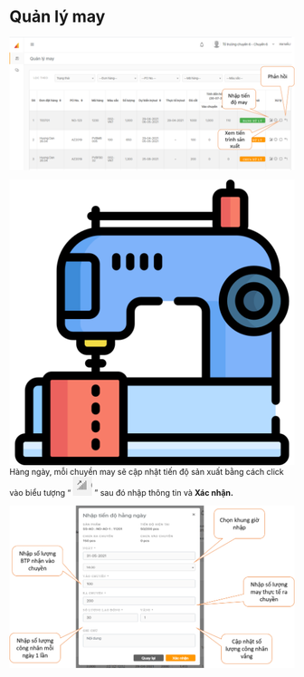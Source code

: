 # Quản lý may

![](../.gitbook/assets/quan-ly-may.png)


 ![](../.gitbook/assets/sewing-machine.png) Hàng ngày, mỗi chuyền may sẽ cập nhật tiến độ sản xuất bằng cách click vào biểu tượng “ ![](../.gitbook/assets/ky-tu-1.png) ” sau đó nhập thông tin và **Xác nhận.**

![](../.gitbook/assets/may1.png)

